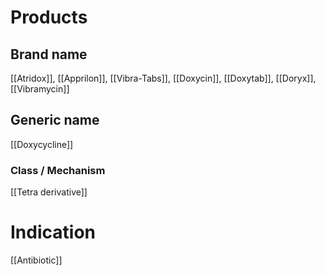 # Products

## Brand name
[[Atridox]], [[Apprilon]], [[Vibra-Tabs]], [[Doxycin]], [[Doxytab]], [[Doryx]], [[Vibramycin]]

## Generic name
[[Doxycycline]]

### Class / Mechanism
[[Tetra derivative]]

# Indication
[[Antibiotic]]